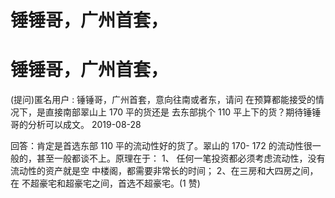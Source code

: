 # 锤锤哥，广州首套，

# 锤锤哥，广州首套，

(提问)匿名用户 : 锤锤哥，广州首套，意向往南或者东，请问 在预算都能接受的情况下，是直接南部翠山上 170 平的货还是 去东部挑个 110 平上下的货？期待锤锤哥的分析可以成文。 2019-08-28

回答：肯定是首选东部 110 平的流动性好的货了。翠山的 170- 172 的流动性很一般的，甚至一般都谈不上。原理在于： 1、 任何一笔投资都必须考虑流动性，没有流动性的资产就是空 中楼阁，都需要非常长的时间； 2、在三房和大四房之间，在 不超豪宅和超豪宅之间，首选不超豪宅。(1 赞)